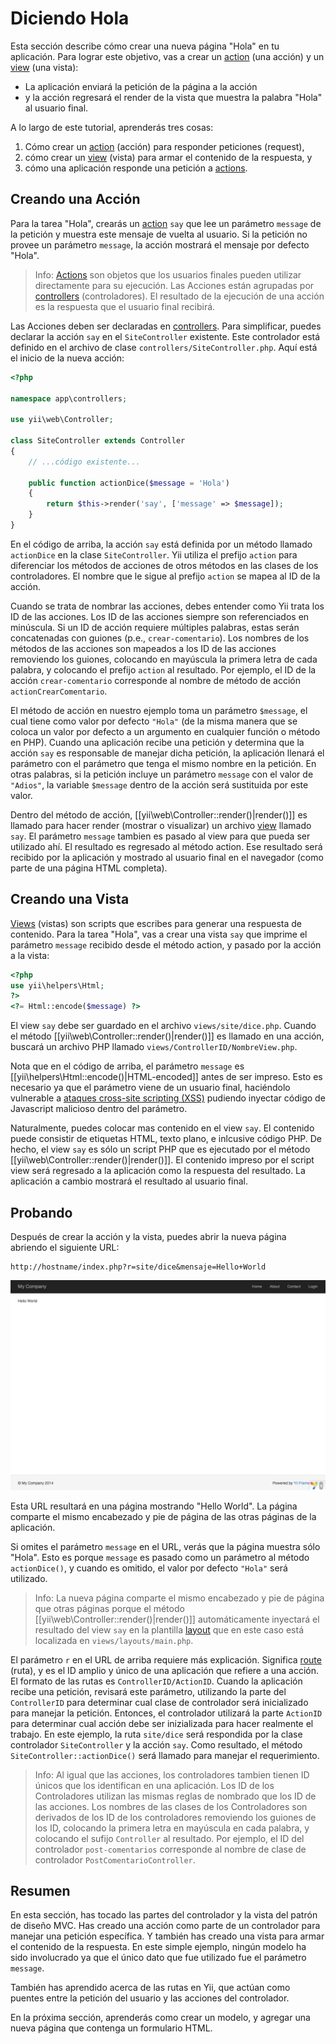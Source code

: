 Diciendo Hola
=============

Esta sección describe cómo crear una nueva página "Hola" en tu aplicación.
Para lograr este objetivo, vas a crear un [action](structure-controllers.md#creating-actions) (una acción) y 
un [view](structure-views.md) (una vista):

* La aplicación enviará la petición de la página a la acción
* y la acción regresará el render de la vista que muestra la palabra "Hola" al usuario final.

A lo largo de este tutorial, aprenderás tres cosas:

1. Cómo crear un [action](structure-controllers.md) (acción) para responder peticiones (request),
2. cómo crear un [view](structure-views.md) (vista) para armar el contenido de la respuesta, y
3. cómo una aplicación responde una petición a [actions](structure-controllers.md#creating-actions).


Creando una Acción <a name="creating-action"></a>
------------------

Para la tarea "Hola", crearás un [action](structure-controllers.md#creating-actions) `say` que lee
un parámetro `message` de la petición y muestra este mensaje de vuelta al usuario. Si la petición
no provee un parámetro `message`, la acción mostrará el mensaje por defecto "Hola".

> Info: [Actions](structure-controllers.md#creating-actions) son objetos que los usuarios finales pueden utilizar directamente para
  su ejecución. Las Acciones están agrupadas por [controllers](structure-controllers.md) (controladores). El resultado de la ejecución de
  una acción es la respuesta que el usuario final recibirá.

Las Acciones deben ser declaradas en [controllers](structure-controllers.md). Para simplificar, puedes
declarar la acción `say` en el `SiteController` existente. Este controlador está definido
en el archivo de clase `controllers/SiteController.php`. Aquí está el inicio de la nueva acción:

```php
<?php

namespace app\controllers;

use yii\web\Controller;

class SiteController extends Controller
{
    // ...código existente...

    public function actionDice($message = 'Hola')
    {
        return $this->render('say', ['message' => $message]);
    }
}
```

En el código de arriba, la acción `say` está definida por un método llamado `actionDice` en la clase `SiteController`.
Yii utiliza el prefijo `action` para diferenciar los métodos de acciones de otros métodos en las clases de los controladores.
El nombre que le sigue al prefijo `action` se mapea al ID de la acción.

Cuando se trata de nombrar las acciones, debes entender como Yii trata los ID de las acciones. Los ID de las acciones siempre son 
referenciados en minúscula. Si un ID de acción requiere múltiples palabras, estas serán concatenadas con guiones
(p.e., `crear-comentario`). Los nombres de los métodos de las acciones son mapeados a los ID de las acciones 
removiendo los guiones, colocando en mayúscula la primera letra de cada palabra, y colocando el prefijo `action` al resultado. Por ejemplo,
el ID de la acción `crear-comentario` corresponde al nombre de método de acción `actionCrearComentario`.

El método de acción en nuestro ejemplo toma un parámetro `$message`, el cual tiene como valor por defecto `"Hola"` (de la misma manera 
que se coloca un valor por defecto a un argumento en cualquier función o método en PHP). Cuando una aplicación 
recibe una petición y determina que la acción `say` es responsable de manejar dicha petición, la aplicación llenará 
el parámetro con el parámetro que tenga el mismo nombre en la petición. En otras palabras, si la petición incluye un 
parámetro `message` con el valor de `"Adios"`, la variable `$message` dentro de la acción será sustituida por este valor.

Dentro del método de acción, [[yii\web\Controller::render()|render()]] es llamado para hacer render (mostrar o visualizar) un 
archivo [view](structure-views.md) llamado `say`. El parámetro `message` tambien es pasado al  view para que pueda ser utilizado ahí. 
El resultado es regresado al método action. Ese resultado será recibido por la aplicación y mostrado al usuario final en el 
navegador (como parte de una página HTML completa).


Creando una Vista <a name="creating-view"></a>
-----------------

[Views](structure-views.md) (vistas) son scripts que escribes para generar una respuesta de contenido.
Para la tarea "Hola", vas a crear una vista `say` que imprime el parámetro `message` recibido desde el método action, y pasado por la acción a la vista:

```php
<?php
use yii\helpers\Html;
?>
<?= Html::encode($message) ?>
```

El view `say` debe ser guardado en el archivo `views/site/dice.php`. Cuando el método [[yii\web\Controller::render()|render()]]
es llamado en una acción, buscará un archivo PHP llamado `views/ControllerID/NombreView.php`.

Nota que en el código de arriba, el parámetro `message` es [[yii\helpers\Html::encode()|HTML-encoded]]
antes de ser impreso. Esto es necesario ya que el parámetro viene de un usuario final, haciéndolo vulnerable a 
[ataques cross-site scripting (XSS)](http://es.wikipedia.org/wiki/Cross-site_scripting) pudiendo inyectar código de Javascript malicioso dentro del parámetro.

Naturalmente, puedes colocar mas contenido en el view `say`. El contenido puede consistir de etiquetas HTML, texto plano, e inlcusive código PHP.
De hecho, el view `say` es sólo un script PHP que es ejecutado por el método [[yii\web\Controller::render()|render()]].
El contenido impreso por el script view será regresado a la aplicación como la respuesta del resultado. La aplicación a cambio mostrará el resultado al usuario final.


Probando <a name="trying-it-out"></a>
--------

Después de crear la acción y la vista, puedes abrir la nueva página abriendo el siguiente URL:

```
http://hostname/index.php?r=site/dice&mensaje=Hello+World
```

![Hello World](images/start-hello-world.png)

Esta URL resultará en una página mostrando "Hello World". La página comparte el mismo encabezado y pie de página de las otras páginas de la aplicación. 

Si omites el parámetro `message` en el URL, verás que la página muestra sólo "Hola". Esto es porque `message` es pasado como un parámetro al método `actionDice()`, y cuando es omitido, el valor por defecto `"Hola"` será utilizado.

> Info: La nueva página comparte el mismo encabezado y pie de página que otras páginas porque el método [[yii\web\Controller::render()|render()]]
  automáticamente inyectará el resultado del view `say` en la plantilla [layout](structure-views.md#layouts) que en este 
  caso está localizada en `views/layouts/main.php`.

El parámetro `r` en el URL de arriba requiere más explicación. Significa [route](runtime-routing.md) (ruta), y es el ID amplio y único de una aplicación
que refiere a una acción. El formato de las rutas es `ControllerID/ActionID`. Cuando la aplicación recibe una petición, revisará este parámetro, utilizando la parte del `ControllerID` para determinar cual clase de controlador será inicializado para manejar la petición. Entonces, el controlador utilizará la parte `ActionID` para determinar cual acción debe ser inizializada para hacer realmente el trabajo. En este ejemplo, la ruta  `site/dice`
será respondida por la clase controlador `SiteController` y la acción `say`. Como resultado, 
el método `SiteController::actionDice()` será llamado para manejar el requerimiento.

> Info: Al igual que las acciones, los controladores tambien tienen ID únicos que los identifican en una aplicación.
  Los ID de los Controladores utilizan las mismas reglas de nombrado que los ID de las acciones. Los nombres de las clases de los Controladores son derivados de los ID de los controladores removiendo los guiones de los ID, colocando la primera letra en mayúscula en cada palabra, y colocando el sufijo `Controller` al resultado. Por ejemplo, el ID del controlador `post-comentarios` corresponde
  al nombre de clase de controlador `PostComentarioController`.


Resumen <a name="summary"></a>
-------

En esta sección, has tocado las partes del controlador y la vista del patrón de diseño MVC.
Has creado una acción como parte de un controlador para manejar una petición específica. Y también has creado una vista para armar el contenido de la respuesta. En este simple ejemplo, ningún modelo ha sido involucrado ya que el único dato que fue utilizado fue el parámetro `message`.

También has aprendido acerca de las rutas en Yii, que actúan como puentes entre la petición del usuario y las acciones del controlador.

En la próxima sección, aprenderás como crear un modelo, y agregar una nueva página que contenga un formulario HTML.
